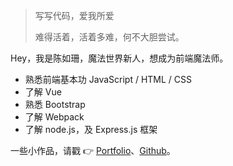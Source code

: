 > 写写代码，爱我所爱
> 
> 难得活着，活着多难，何不大胆尝试。

Hey，我是陈如珊，魔法世界新人，想成为前端魔法师。

- 熟悉前端基本功 JavaScript / HTML / CSS
- 了解 Vue
- 熟悉 Bootstrap
- 了解 Webpack
- 了解 node.js，及 Express.js 框架

一些小作品，请戳 👉 [Portfolio](/portfolio)、[Github](https://github.com/Rushan-Chen)。
